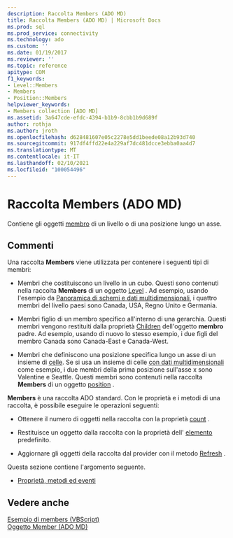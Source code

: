 ```yaml
---
description: Raccolta Members (ADO MD)
title: Raccolta Members (ADO MD) | Microsoft Docs
ms.prod: sql
ms.prod_service: connectivity
ms.technology: ado
ms.custom: ''
ms.date: 01/19/2017
ms.reviewer: ''
ms.topic: reference
apitype: COM
f1_keywords:
- Level::Members
- Members
- Position::Members
helpviewer_keywords:
- Members collection [ADO MD]
ms.assetid: 3a647cde-efdc-4394-b1b9-8cbb1b9d689f
author: rothja
ms.author: jroth
ms.openlocfilehash: d628481607e05c2278e5dd1beede08a12b93d740
ms.sourcegitcommit: 917df4ffd22e4a229af7dc481dcce3ebba0aa4d7
ms.translationtype: MT
ms.contentlocale: it-IT
ms.lasthandoff: 02/10/2021
ms.locfileid: "100054496"
---
```

# <a name="members-collection-ado-md"></a>Raccolta Members (ADO MD)
Contiene gli oggetti [membro](./member-object-ado-md.md) di un livello o di una posizione lungo un asse.  
  
## <a name="remarks"></a>Commenti  
 Una raccolta **Members** viene utilizzata per contenere i seguenti tipi di membri:  
  
-   Membri che costituiscono un livello in un cubo. Questi sono contenuti nella raccolta **Members** di un oggetto [Level](./level-object-ado-md.md) . Ad esempio, usando l'esempio da [Panoramica di schemi e dati multidimensionali](../../guide/multidimensional/overview-of-multidimensional-schemas-and-data.md), i quattro membri del livello paesi sono Canada, USA, Regno Unito e Germania.  
  
-   Membri figlio di un membro specifico all'interno di una gerarchia. Questi membri vengono restituiti dalla proprietà [Children](./children-property-ado-md.md) dell'oggetto **membro** padre. Ad esempio, usando di nuovo lo stesso esempio, i due figli del membro Canada sono Canada-East e Canada-West.  
  
-   Membri che definiscono una posizione specifica lungo un asse di un insieme di [celle](./cellset-object-ado-md.md). Se si usa un insieme di celle [con dati multidimensionali](../../guide/multidimensional/working-with-multidimensional-data.md) come esempio, i due membri della prima posizione sull'asse x sono Valentine e Seattle. Questi membri sono contenuti nella raccolta **Members** di un oggetto [position](./position-object-ado-md.md) .  
  
 **Members** è una raccolta ADO standard. Con le proprietà e i metodi di una raccolta, è possibile eseguire le operazioni seguenti:  
  
-   Ottenere il numero di oggetti nella raccolta con la proprietà [count](../ado-api/count-property-ado.md) .  
  
-   Restituisce un oggetto dalla raccolta con la proprietà dell' [elemento](../ado-api/item-property-ado.md) predefinito.  
  
-   Aggiornare gli oggetti della raccolta dal provider con il metodo [Refresh](../ado-api/refresh-method-ado.md) .  
  
 Questa sezione contiene l'argomento seguente.  
  
-   [Proprietà, metodi ed eventi](./members-collection-properties-methods-and-events.md)  
  
## <a name="see-also"></a>Vedere anche  
 [Esempio di members (VBScript)](./members-example-vbscript.md)   
 [Oggetto Member (ADO MD)](./member-object-ado-md.md)